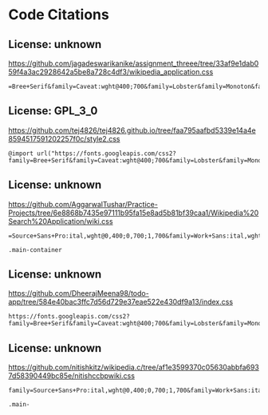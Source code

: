 # Code Citations

## License: unknown
https://github.com/jagadeswarikanike/assignment_threee/tree/33af9e1dab059f4a3ac2928642a5be8a728c4df3/wikipedia_application.css

```
=Bree+Serif&family=Caveat:wght@400;700&family=Lobster&family=Monoton&family=Open+Sans:ital,wght@0,400;0,700;1,400;1,700&family=Playfair+Display+
```


## License: GPL_3_0
https://github.com/tej4826/tej4826.github.io/tree/faa795aafbd5339e14a4e8594517591202257f0c/style2.css

```
@import url("https://fonts.googleapis.com/css2?family=Bree+Serif&family=Caveat:wght@400;700&family=Lobster&family=Monoton&family=Open+Sans:ital,wght@0,400;
```


## License: unknown
https://github.com/AggarwalTushar/Practice-Projects/tree/6e8868b7435e97111b95fa15e8ad5b81bf39caa1/Wikipedia%20Search%20Application/wiki.css

```
=Source+Sans+Pro:ital,wght@0,400;0,700;1,700&family=Work+Sans:ital,wght@0,400;0,700;1,700&display=swap");

.main-container
```


## License: unknown
https://github.com/DheerajMeena98/todo-app/tree/584e40bac3ffc7d56d729e37eae522e430df9a13/index.css

```
https://fonts.googleapis.com/css2?family=Bree+Serif&family=Caveat:wght@400;700&family=Lobster&family=Monoton&family=Open+Sans:ital,wght@0,400;0,700;1
```


## License: unknown
https://github.com/nitishkitz/wikipedia.c/tree/af1e3599370c05630abbfa6937d58390449bc85e/nitishccbpwiki.css

```
family=Source+Sans+Pro:ital,wght@0,400;0,700;1,700&family=Work+Sans:ital,wght@0,400;0,700;1,700&display=swap");

.main-
```

